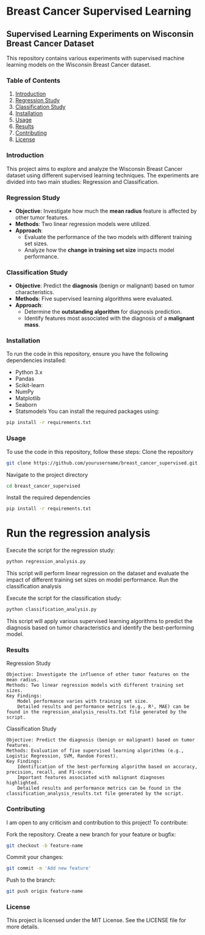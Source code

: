 # Breast Cancer Supervised Learning
## Supervised Learning Experiments on Wisconsin Breast Cancer Dataset

This repository contains various experiments with supervised machine learning models on the Wisconsin Breast Cancer dataset.

### Table of Contents
1. [Introduction](#introduction)
2. [Regression Study](#regression-study)
3. [Classification Study](#classification-study)
4. [Installation](#installation)
5. [Usage](#usage)
6. [Results](#results)
7. [Contributing](#contributing)
8. [License](#license)

### Introduction

This project aims to explore and analyze the Wisconsin Breast Cancer dataset using different supervised learning techniques. The experiments are divided into two main studies: Regression and Classification.

### Regression Study

- **Objective**: Investigate how much the **mean radius** feature is affected by other tumor features.
- **Methods**: Two linear regression models were utilized.
- **Approach**: 
  - Evaluate the performance of the two models with different training set sizes.
  - Analyze how the **change in training set size** impacts model performance.

### Classification Study

- **Objective**: Predict the **diagnosis** (benign or malignant) based on tumor characteristics.
- **Methods**: Five supervised learning algorithms were evaluated.
- **Approach**: 
  - Determine the **outstanding algorithm** for diagnosis prediction.
  - Identify features most associated with the diagnosis of a **malignant mass**.

### Installation

To run the code in this repository, ensure you have the following dependencies installed:

- Python 3.x
- Pandas
- Scikit-learn
- NumPy
- Matplotlib
- Seaborn
- Statsmodels
You can install the required packages using:
```bash
pip install -r requirements.txt
```

### Usage

To use the code in this repository, follow these steps:
Clone the repository

```bash
git clone https://github.com/yourusername/breast_cancer_supervised.git
```

Navigate to the project directory

```bash
cd breast_cancer_supervised
```

Install the required dependencies

```bash
pip install -r requirements.txt
```

# Run the regression analysis

Execute the script for the regression study:

```bash
python regression_analysis.py
```

This script will perform linear regression on the dataset and evaluate the impact of different training set sizes on model performance.
Run the classification analysis

Execute the script for the classification study:

```bash
python classification_analysis.py
```

This script will apply various supervised learning algorithms to predict the diagnosis based on tumor characteristics and identify the best-performing model.

### Results
Regression Study

    Objective: Investigate the influence of other tumor features on the mean radius.
    Methods: Two linear regression models with different training set sizes.
    Key Findings:
        Model performance varies with training set size.
        Detailed results and performance metrics (e.g., R², MAE) can be found in the regression_analysis_results.txt file generated by the script.

Classification Study

    Objective: Predict the diagnosis (benign or malignant) based on tumor features.
    Methods: Evaluation of five supervised learning algorithms (e.g., Logistic Regression, SVM, Random Forest).
    Key Findings:
        Identification of the best-performing algorithm based on accuracy, precision, recall, and F1-score.
        Important features associated with malignant diagnoses highlighted.
        Detailed results and performance metrics can be found in the classification_analysis_results.txt file generated by the script.

### Contributing

I am open to any criticism and contribution to this project! To contribute:

  Fork the repository.
  Create a new branch for your feature or bugfix:

```bash
git checkout -b feature-name
```

  Commit your changes:

```bash
git commit -m 'Add new feature'
```

  Push to the branch:

```bash
git push origin feature-name
```

### License

This project is licensed under the MIT License. See the LICENSE file for more details.
